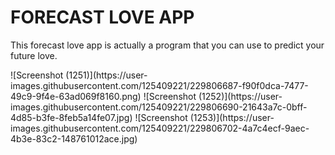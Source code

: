 <h1> FORECAST LOVE APP </h1>

<p>This forecast love app is actually a program that you can use to predict your future love.</p>
![Screenshot (1251)](https://user-images.githubusercontent.com/125409221/229806687-f90f0dca-7477-49c9-9f4e-63ad069f8160.png)
![Screenshot (1252)](https://user-images.githubusercontent.com/125409221/229806690-21643a7c-0bff-4d85-b3fe-8feb5a14fe07.jpg)
![Screenshot (1253)](https://user-images.githubusercontent.com/125409221/229806702-4a7c4ecf-9aec-4b3e-83c2-148761012ace.jpg)
